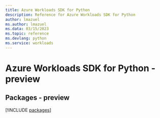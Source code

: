 ```yaml
---
title: Azure Workloads SDK for Python
description: Reference for Azure Workloads SDK for Python
author: lmazuel
ms.author: lmazuel
ms.data: 03/15/2023
ms.topic: reference
ms.devlang: python
ms.service: workloads
---
```

# Azure Workloads SDK for Python - preview
## Packages - preview
[!INCLUDE [packages](workloads-index.md)]